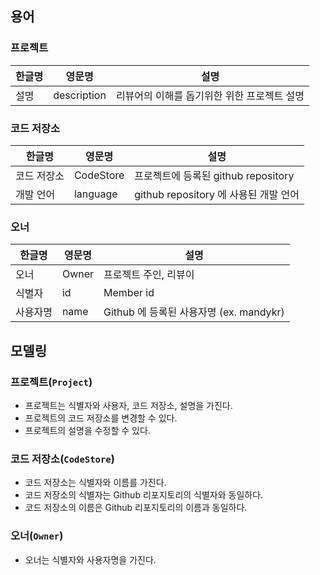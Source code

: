 ## 용어
### 프로젝트
| 한글명 | 영문명 | 설명 |
|-----| --- | --- |
| 설명  | description | 리뷰어의 이해를 돕기위한 위한 프로젝트 설명 |

### 코드 저장소
| 한글명 | 영문명 | 설명 |
| --- | --- | --- |
| 코드 저장소 | CodeStore | 프로젝트에 등록된 github repository |
| 개발 언어 | language | github repository 에 사용된 개발 언어 |

### 오너
| 한글명 | 영문명 | 설명 |
| --- | --- | --- |
| 오너 | Owner | 프로젝트 주인, 리뷰이 |
| 식별자 | id | Member id |
| 사용자명 | name | Github 에 등록된 사용자명 (ex. mandykr) |

## 모델링
### 프로젝트(`Project`)
- 프로젝트는 식별자와 사용자, 코드 저장소, 설명을 가진다.
- 프로젝트의 코드 저장소를 변경할 수 있다.
- 프로젝트의 설명을 수정할 수 있다.

### 코드 저장소(`CodeStore`)
- 코드 저장소는 식별자와 이름를 가진다.
- 코드 저장소의 식별자는 Github 리포지토리의 식별자와 동일하다.
- 코드 저장소의 이름은 Github 리포지토리의 이름과 동일하다.

### 오너(`Owner`)
- 오너는 식별자와 사용자명을 가진다.
